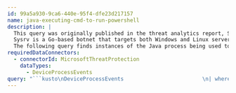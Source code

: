 ```yaml
---
id: 99a5a930-9ca6-440e-95f4-dfe23d217157
name: java-executing-cmd-to-run-powershell
description: |
  This query was originally published in the threat analytics report, Sysrv botnet evolution.
  Sysrv is a Go-based botnet that targets both Windows and Linux servers, and steals resources to mine cryptocurrency.
  The following query finds instances of the Java process being used to execute cmd.exe, and download and execute a PowerShell script.
requiredDataConnectors:
  - connectorId: MicrosoftThreatProtection
    dataTypes:
      - DeviceProcessEvents
query: "```kusto\nDeviceProcessEvents                         \n| where InitiatingProcessFileName == 'java.exe' and FileName == 'cmd.exe' \nand ProcessCommandLine has_all('powershell iex','DownloadString')\n```"
---
```


